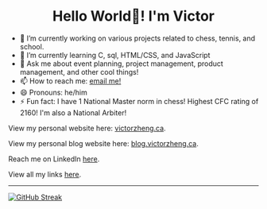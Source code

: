 <h1 align="center"> Hello World👋! I'm Victor  </h1>


- 🔭 I’m currently working on various projects related to chess, tennis, and school. 
- 🌱 I’m currently learning C, sql, HTML/CSS, and JavaScript
- 💬 Ask me about event planning, project management, product management, and other cool things! 
- 📫 How to reach me: [email me!](mailto:.ca) 
- 😄 Pronouns: he/him
- ⚡ Fun fact: I have 1 National Master norm in chess! Highest CFC rating of 2160! I'm also a National Arbiter!  

View my personal website here: [victorzheng.ca](https://victorzheng.ca/). 

View my personal blog website here: [blog.victorzheng.ca](https://blog.victorzheng.ca/). 

Reach me on LinkedIn [here](https://www.linkedin.com/in/victor-zheng1/). 

View all my links [here](https://links.victorzheng.ca/).

---


[![GitHub Streak](https://streak-stats.demolab.com/?user=victor-zheng-codes&theme=dark)](https://git.io/streak-stats)

